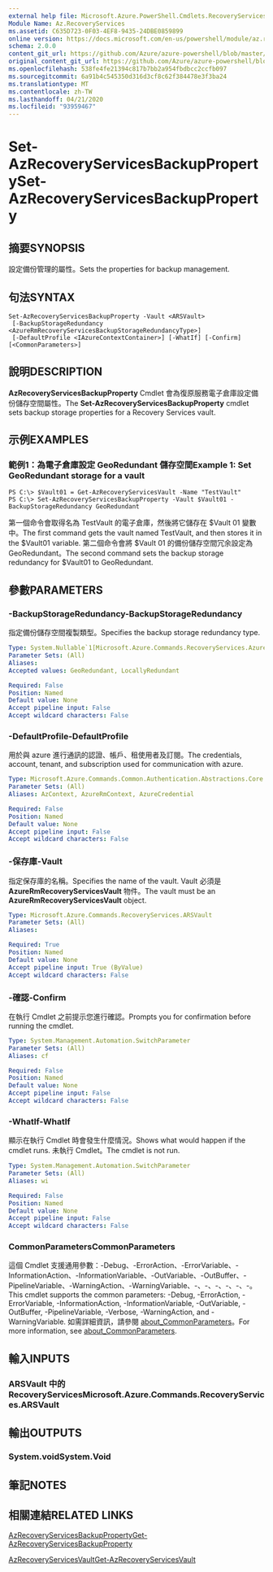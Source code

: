 ```yaml
---
external help file: Microsoft.Azure.PowerShell.Cmdlets.RecoveryServices.dll-Help.xml
Module Name: Az.RecoveryServices
ms.assetid: C635D723-0F03-4EF8-9435-24DBE0859899
online version: https://docs.microsoft.com/en-us/powershell/module/az.recoveryservices/set-azrecoveryservicesbackupproperty
schema: 2.0.0
content_git_url: https://github.com/Azure/azure-powershell/blob/master/src/RecoveryServices/RecoveryServices/help/Set-AzRecoveryServicesBackupProperty.md
original_content_git_url: https://github.com/Azure/azure-powershell/blob/master/src/RecoveryServices/RecoveryServices/help/Set-AzRecoveryServicesBackupProperty.md
ms.openlocfilehash: 538fe4fe21394c817b7bb2a954fbdbcc2ccfb097
ms.sourcegitcommit: 6a91b4c545350d316d3cf8c62f384478e3f3ba24
ms.translationtype: MT
ms.contentlocale: zh-TW
ms.lasthandoff: 04/21/2020
ms.locfileid: "93959467"
---
```

# <span data-ttu-id="70f25-101">Set-AzRecoveryServicesBackupProperty</span><span class="sxs-lookup"><span data-stu-id="70f25-101">Set-AzRecoveryServicesBackupProperty</span></span>

## <span data-ttu-id="70f25-102">摘要</span><span class="sxs-lookup"><span data-stu-id="70f25-102">SYNOPSIS</span></span>
<span data-ttu-id="70f25-103">設定備份管理的屬性。</span><span class="sxs-lookup"><span data-stu-id="70f25-103">Sets the properties for backup management.</span></span>

## <span data-ttu-id="70f25-104">句法</span><span class="sxs-lookup"><span data-stu-id="70f25-104">SYNTAX</span></span>

```
Set-AzRecoveryServicesBackupProperty -Vault <ARSVault>
 [-BackupStorageRedundancy <AzureRmRecoveryServicesBackupStorageRedundancyType>]
 [-DefaultProfile <IAzureContextContainer>] [-WhatIf] [-Confirm] [<CommonParameters>]
```

## <span data-ttu-id="70f25-105">說明</span><span class="sxs-lookup"><span data-stu-id="70f25-105">DESCRIPTION</span></span>
<span data-ttu-id="70f25-106">**AzRecoveryServicesBackupProperty** Cmdlet 會為復原服務電子倉庫設定備份儲存空間屬性。</span><span class="sxs-lookup"><span data-stu-id="70f25-106">The **Set-AzRecoveryServicesBackupProperty** cmdlet sets backup storage properties for a Recovery Services vault.</span></span>

## <span data-ttu-id="70f25-107">示例</span><span class="sxs-lookup"><span data-stu-id="70f25-107">EXAMPLES</span></span>

### <span data-ttu-id="70f25-108">範例1：為電子倉庫設定 GeoRedundant 儲存空間</span><span class="sxs-lookup"><span data-stu-id="70f25-108">Example 1: Set GeoRedundant storage for a vault</span></span>
```
PS C:\> $Vault01 = Get-AzRecoveryServicesVault -Name "TestVault"
PS C:\> Set-AzRecoveryServicesBackupProperty -Vault $Vault01 -BackupStorageRedundancy GeoRedundant
```

<span data-ttu-id="70f25-109">第一個命令會取得名為 TestVault 的電子倉庫，然後將它儲存在 $Vault 01 變數中。</span><span class="sxs-lookup"><span data-stu-id="70f25-109">The first command gets the vault named TestVault, and then stores it in the $Vault01 variable.</span></span>
<span data-ttu-id="70f25-110">第二個命令會將 $Vault 01 的備份儲存空間冗余設定為 GeoRedundant。</span><span class="sxs-lookup"><span data-stu-id="70f25-110">The second command sets the backup storage redundancy for $Vault01 to GeoRedundant.</span></span>

## <span data-ttu-id="70f25-111">參數</span><span class="sxs-lookup"><span data-stu-id="70f25-111">PARAMETERS</span></span>

### <span data-ttu-id="70f25-112">-BackupStorageRedundancy</span><span class="sxs-lookup"><span data-stu-id="70f25-112">-BackupStorageRedundancy</span></span>
<span data-ttu-id="70f25-113">指定備份儲存空間複製類型。</span><span class="sxs-lookup"><span data-stu-id="70f25-113">Specifies the backup storage redundancy type.</span></span>

```yaml
Type: System.Nullable`1[Microsoft.Azure.Commands.RecoveryServices.AzureRmRecoveryServicesBackupStorageRedundancyType]
Parameter Sets: (All)
Aliases:
Accepted values: GeoRedundant, LocallyRedundant

Required: False
Position: Named
Default value: None
Accept pipeline input: False
Accept wildcard characters: False
```

### <span data-ttu-id="70f25-114">-DefaultProfile</span><span class="sxs-lookup"><span data-stu-id="70f25-114">-DefaultProfile</span></span>
<span data-ttu-id="70f25-115">用於與 azure 進行通訊的認證、帳戶、租使用者及訂閱。</span><span class="sxs-lookup"><span data-stu-id="70f25-115">The credentials, account, tenant, and subscription used for communication with azure.</span></span>

```yaml
Type: Microsoft.Azure.Commands.Common.Authentication.Abstractions.Core.IAzureContextContainer
Parameter Sets: (All)
Aliases: AzContext, AzureRmContext, AzureCredential

Required: False
Position: Named
Default value: None
Accept pipeline input: False
Accept wildcard characters: False
```

### <span data-ttu-id="70f25-116">-保存庫</span><span class="sxs-lookup"><span data-stu-id="70f25-116">-Vault</span></span>
<span data-ttu-id="70f25-117">指定保存庫的名稱。</span><span class="sxs-lookup"><span data-stu-id="70f25-117">Specifies the name of the vault.</span></span>
<span data-ttu-id="70f25-118">Vault 必須是 **AzureRmRecoveryServicesVault** 物件。</span><span class="sxs-lookup"><span data-stu-id="70f25-118">The vault must be an **AzureRmRecoveryServicesVault** object.</span></span>

```yaml
Type: Microsoft.Azure.Commands.RecoveryServices.ARSVault
Parameter Sets: (All)
Aliases:

Required: True
Position: Named
Default value: None
Accept pipeline input: True (ByValue)
Accept wildcard characters: False
```

### <span data-ttu-id="70f25-119">-確認</span><span class="sxs-lookup"><span data-stu-id="70f25-119">-Confirm</span></span>
<span data-ttu-id="70f25-120">在執行 Cmdlet 之前提示您進行確認。</span><span class="sxs-lookup"><span data-stu-id="70f25-120">Prompts you for confirmation before running the cmdlet.</span></span>

```yaml
Type: System.Management.Automation.SwitchParameter
Parameter Sets: (All)
Aliases: cf

Required: False
Position: Named
Default value: None
Accept pipeline input: False
Accept wildcard characters: False
```

### <span data-ttu-id="70f25-121">-WhatIf</span><span class="sxs-lookup"><span data-stu-id="70f25-121">-WhatIf</span></span>
<span data-ttu-id="70f25-122">顯示在執行 Cmdlet 時會發生什麼情況。</span><span class="sxs-lookup"><span data-stu-id="70f25-122">Shows what would happen if the cmdlet runs.</span></span> <span data-ttu-id="70f25-123">未執行 Cmdlet。</span><span class="sxs-lookup"><span data-stu-id="70f25-123">The cmdlet is not run.</span></span>

```yaml
Type: System.Management.Automation.SwitchParameter
Parameter Sets: (All)
Aliases: wi

Required: False
Position: Named
Default value: None
Accept pipeline input: False
Accept wildcard characters: False
```

### <span data-ttu-id="70f25-124">CommonParameters</span><span class="sxs-lookup"><span data-stu-id="70f25-124">CommonParameters</span></span>
<span data-ttu-id="70f25-125">這個 Cmdlet 支援通用參數：-Debug、-ErrorAction、-ErrorVariable、-InformationAction、-InformationVariable、-OutVariable、-OutBuffer、-PipelineVariable、-WarningAction、-WarningVariable、-、-、-、-、-、-。</span><span class="sxs-lookup"><span data-stu-id="70f25-125">This cmdlet supports the common parameters: -Debug, -ErrorAction, -ErrorVariable, -InformationAction, -InformationVariable, -OutVariable, -OutBuffer, -PipelineVariable, -Verbose, -WarningAction, and -WarningVariable.</span></span> <span data-ttu-id="70f25-126">如需詳細資訊，請參閱 [about_CommonParameters](http://go.microsoft.com/fwlink/?LinkID=113216)。</span><span class="sxs-lookup"><span data-stu-id="70f25-126">For more information, see [about_CommonParameters](http://go.microsoft.com/fwlink/?LinkID=113216).</span></span>

## <span data-ttu-id="70f25-127">輸入</span><span class="sxs-lookup"><span data-stu-id="70f25-127">INPUTS</span></span>

### <span data-ttu-id="70f25-128">ARSVault 中的 RecoveryServices</span><span class="sxs-lookup"><span data-stu-id="70f25-128">Microsoft.Azure.Commands.RecoveryServices.ARSVault</span></span>

## <span data-ttu-id="70f25-129">輸出</span><span class="sxs-lookup"><span data-stu-id="70f25-129">OUTPUTS</span></span>

### <span data-ttu-id="70f25-130">System.void</span><span class="sxs-lookup"><span data-stu-id="70f25-130">System.Void</span></span>

## <span data-ttu-id="70f25-131">筆記</span><span class="sxs-lookup"><span data-stu-id="70f25-131">NOTES</span></span>

## <span data-ttu-id="70f25-132">相關連結</span><span class="sxs-lookup"><span data-stu-id="70f25-132">RELATED LINKS</span></span>

[<span data-ttu-id="70f25-133">AzRecoveryServicesBackupProperty</span><span class="sxs-lookup"><span data-stu-id="70f25-133">Get-AzRecoveryServicesBackupProperty</span></span>](./Get-AzRecoveryServicesBackupProperty.md)

[<span data-ttu-id="70f25-134">AzRecoveryServicesVault</span><span class="sxs-lookup"><span data-stu-id="70f25-134">Get-AzRecoveryServicesVault</span></span>](./Get-AzRecoveryServicesVault.md)


